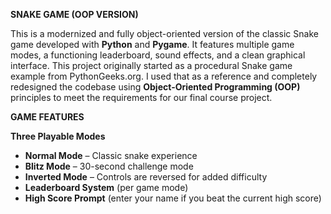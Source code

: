 **SNAKE GAME (OOP VERSION)**

This is a modernized and fully object-oriented version of the classic Snake game developed with **Python** and **Pygame**. It features multiple game modes, a functioning leaderboard, sound effects, and a clean graphical interface. This project originally started as a procedural Snake game example from PythonGeeks.org. I used that as a reference and completely redesigned the codebase using **Object-Oriented Programming (OOP)** principles to meet the requirements for our final course project.

**GAME FEATURES**

**Three Playable Modes**  
  - **Normal Mode** – Classic snake experience  
  - **Blitz Mode** – 30-second challenge mode  
  - **Inverted Mode** – Controls are reversed for added difficulty
  - **Leaderboard System** (per game mode)  
  - **High Score Prompt** (enter your name if you beat the current high score)
